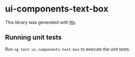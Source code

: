 # ui-components-text-box

This library was generated with [Nx](https://nx.dev).

## Running unit tests

Run `ng test ui-components-text-box` to execute the unit tests.
